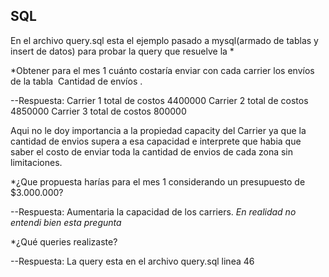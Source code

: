 ## SQL

En el archivo query.sql esta el ejemplo pasado a mysql(armado de tablas y insert de datos) para probar la query que resuelve la *

*Obtener para el mes 1 cuánto costaría enviar con cada carrier los envíos de
la tabla ​ Cantidad de envíos​ .

--Respuesta:
  Carrier 1 total de costos 4400000
  Carrier 2 total de costos 4850000
  Carrier 3 total de costos 800000
 
 Aqui no le doy importancia a la propiedad capacity del Carrier ya que la cantidad de envios supera a esa capacidad e interprete que habia que saber el costo de enviar toda la cantidad de envios de cada zona sin limitaciones.

*¿Que propuesta harías para el mes 1 considerando un presupuesto de
$3.000.000?

--Respuesta:
  Aumentaria la capacidad de los carriers.
 *En realidad no entendi bien esta pregunta*

*¿Qué queries realizaste?

--Respuesta:
La query esta en el archivo query.sql linea 46